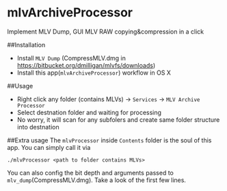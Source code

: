 # mlvArchiveProcessor
Implement MLV Dump, GUI MLV RAW copying&amp;compression in a click

##Installation
- Install `MLV Dump` (CompressMLV.dmg in https://bitbucket.org/dmilligan/mlvfs/downloads)
- Install this app(`mlvArchiveProcessor`) workflow in OS X

##Usage
 - Right click any folder (contains MLVs) -> `Services` -> `MLV Archive Processor`
 - Select destnation folder and waiting for processing
 - No worry, it will scan for any subfolers and create same folder structure into destnation
 
 
##Extra usage
The `mlvProcessor` inside `Contents` folder is the soul of this app. You can simply call it via

    ./mlvProcessor <path to folder contains MLVs>

You can also config the bit depth and arguments passed to `mlv_dump`(CompressMLV.dmg). Take a look of the first few lines.
